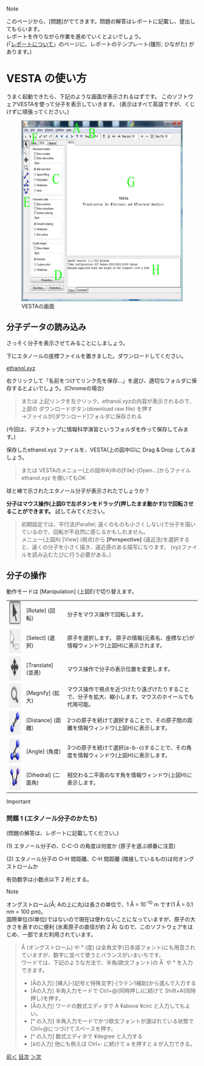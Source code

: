 >[!note]
>このページから、[問題]がでてきます。問題の解答はレポートに記載し、提出してもらいます。  
>レポートを作りながら作業を進めていくとよいでしょう。  
>(「<a title="レポートについて(情報科学演習)" href="/tips/report.md">レポートについて</a>」のページに、レポートのテンプレート(雛形; ひながた) があります。)

# VESTA の使い方
うまく起動できたら、下記のような画面が表示されるはずです。
このソフトウェアVESTAを使って分子を表示していきます。
(表示はすべて英語ですが、くじけずに頑張ってください。)

<figure>
  <img src="/img/window1.png" alt="" width="557" height="475"/>
  <figcaption>VESTAの画面</figcaption>
</figure>

## 分子データの読み込み
さっそく分子を表示させてみることにしましょう。  

下にエタノールの座標ファイルを置きました。ダウンロードしてください。

[ethanol.xyz](/files/ethanol.xyz)

右クリックして「名前をつけてリンク先を保存...」を選び、適切なフォルダに保存するとよいでしょう。(Chromeの場合)  
> または 上記リンクを左クリック、ethanol.xyzの内容が表示されるので、上部の ダウンロードボタン(download raw file) を押す  
> ->ファイルが[ダウンロード]フォルダに保存される

(今回は、デスクトップに情報科学演習というフォルダを作って保存してみます。)

保存したethanol.xyz ファイルを、VESTA(上の図中G)に Drag & Drop してみましょう。
> または VESTAのメニュー(上の図中A)中の[File]-[Open...]からファイル ethanol.xyz を開いてもOK

球と棒で示されたエタノール分子が表示されたでしょうか？

**分子はマウス操作(上図Gで左ボタンをドラッグ(押したまま動かす))で回転させることができます。** 試してみてください。

> 初期設定では、平行法(Parallel; 遠くのものも小さくしない)で分子を描いているので、回転が不自然に感じるかもしれません。  
> メニュー(上図A) [View] (視点)から **[Perspective]** (遠近法)を選択すると、遠くの分子を小さく描き、遠近感のある描写になります。
> (xyzファイルを読み込むたびに行う必要がある。)


## 分子の操作
動作モードは [Manipulation] (上図E)で切り替えます。

<table border="0">
<tbody>
<tr>
<td><img class="alignnone size-full wp-image-6430" src="/img/rotate1.png" alt="rotate" width="70" height="64" /></a></td>
<td>[Rotate]
(回転)</td>
<td>分子をマウス操作で回転します。</td>
</tr>
<tr align="left" valign="middle">
<td><img class="alignnone size-full wp-image-6432" src="/img/select1.png" alt="select" width="70" height="64" /></a></td>
<td>[Select]
(選択)</td>
<td>原子を選択します。
原子の情報(元素名、座標など)が情報ウィンドウ(上図H)に表示されます。</td>
</tr>
<tr align="left" valign="middle">
<td><img class="alignnone size-full wp-image-6433" src="/img/translate1.png" alt="translate" width="70" height="64" /></a></td>
<td>[Translate]
(並進)</td>
<td>マウス操作で分子の表示位置を変更します。</td>
</tr>
<tr align="left" valign="middle">
<td><img class="alignnone size-full wp-image-6434" src="/img/magnify1.png" alt="magnify" width="70" height="64" /></a></td>
<td>[Magnify]
(拡大)</td>
<td>マウス操作で視点を近づけたり遠ざけたりすることで、分子を拡大、縮小します。マウスのホイールでも代用可能。</td>
</tr>
<tr align="left" valign="middle">
<td><img class="alignnone size-full wp-image-6435" src="/img/distance1.png" alt="distance" width="70" height="64" /></a></td>
<td>[Distance]
(距離)</td>
<td>2つの原子を続けて選択することで、その原子間の距離を情報ウィンドウ(上図H)に表示します。</td>
</tr>
<tr align="left" valign="middle">
<td><img class="alignnone size-full wp-image-6436" src="/img/angle1.png" alt="angle" width="70" height="64" /></a></td>
<td>[Angle]
(角度)</td>
<td>3つの原子を続けて選択(a-b-c)することで、その角度を情報ウィンドウ(上図H)に表示します。</td>
</tr>
<tr align="left" valign="middle">
<td><img class="alignnone size-full wp-image-6437" src="/img/dihedral1.png" alt="dihedral" width="70" height="64" /></a></td>
<td>[Dihedral]
(二面角)</td>
<td>相交わる二平面のなす角を情報ウィンドウ(上図H)に表示します。</td>
</tr>
</tbody>
</table>

>[!important]
> ### 問題 1 (エタノール分子のかたち)
> (問題の解答は、レポートに記載してください。)
>
>(1) エタノール分子の、C-C-O の角度は何度か (原子を選ぶ順番に注意)
>
>(2) エタノール分子の O-H 間距離、C-H 間距離 (隣接しているもの)は何オングストロームか
>
>有効数字は小数点以下 2 桁とする。

>[!note]
>オングストローム(Å; Aの上に丸)は長さの単位で、1 Å = 10<sup>-10</sup> m です(1 Å = 0.1 nm = 100 pm)。  
>国際単位(SI単位)ではないので現在は使わないことになっていますが、原子の大きさを表すのに便利 (水素原子の直径が約 2 Å) なので、このソフトウェアをはじめ、一部でまだ利用されています。

>Å (オングストローム) や ° (度) は全角文字(日本語フォント)にも用意されていますが、数字に並べて使うとバランスがいまいちです。  
>ワードでは、下記のような方法で、半角(欧文フォント)の Å  や ° を入力できます。
> - [Åの入力] [挿入]-[記号と特殊文字]-[ラテン1補助]から選んで入力する
> - [Åの入力] 半角入力モードで Ctrl+@(同時押し)に続けて Shift+A(同時押し)を押す。
> - [Åの入力] ワードの数式エディタで A ¥above ¥circ と入力してもよい。
> - [° の入力] 半角入力モードでかつ欧文フォントが選ばれている状態で Ctrl+@につづけてスペースを押す。
> - [° の入力] 数式エディタで ¥degree と入力する
> - [äの入力] 他にも例えば Ctrl+: に続けて a を押すと ä が入力できる。


[前＜](install.md) [目次](/README.md) [＞次](molecule.md)
